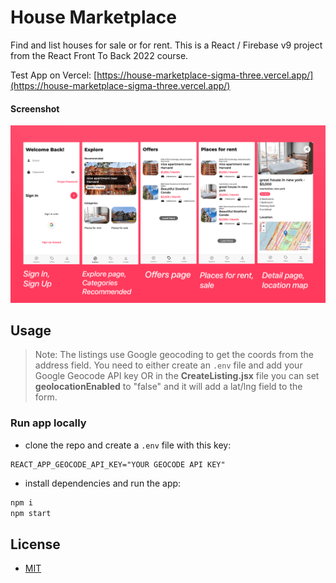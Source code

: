 # House Marketplace

Find and list houses for sale or for rent. This is a React / Firebase v9 project from the React Front To Back 2022 course.

Test App on Vercel: [https://house-marketplace-sigma-three.vercel.app/](https://house-marketplace-sigma-three.vercel.app/)

#### Screenshot

![screenshot](./screenshot.png 'screenshot')

## Usage

> Note: The listings use Google geocoding to get the coords from the address field. You need to either create an `.env` file and add your Google Geocode API key OR in the **CreateListing.jsx** file you can set **geolocationEnabled** to "false" and it will add a lat/lng field to the form.

### Run app locally

- clone the repo and create a `.env` file with this key:

```env
REACT_APP_GEOCODE_API_KEY="YOUR GEOCODE API KEY"
```

- install dependencies and run the app:

```bash
npm i
npm start
```

## License

- [MIT](LICENSE.md)
